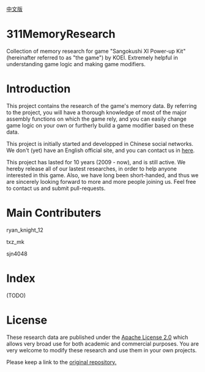 [中文版](https://github.com/sjn4048/311MemoryResearch/blob/master/README(%E7%AE%80%E4%BD%93%E4%B8%AD%E6%96%87).md)
# 311MemoryResearch
Collection of memory research for game "Sangokushi XI Power-up Kit" (hereinafter referred to as "the game") by KOEI. Extremely helpful in understanding game logic and making game modifiers.

# Introduction
This project contains the research of the game's memory data. By referring to the project, you will have a thorough knowledge of most of the major assembly functions on which the game rely, and you can easily change game logic on your own or furtherly build a game modifier based on these data.

This project is initially started and developped in Chinese social networks. We don't (yet) have an English official site, and you can contact us in [here](https://tieba.baidu.com/f?kw=ryan_knight_12).

This project has lasted for 10 years (2009 - now), and is still active. We hereby release all of our lastest researches, in order to help anyone interested in this game. Also, we have long been short-handed, and thus we are sincerely looking forward to more and more people joining us. Feel free to contact us and submit pull-requests.

# Main Contributers
ryan_knight_12

txz_mk

sjn4048

# Index

(TODO)

# License

These research data are published under the [Apache License 2.0](https://www.apache.org/licenses/LICENSE-2.0) which allows very broad use for both academic and commercial purposes. You are very welcome to modify these research and use them in your own projects. 

Please keep a link to the [original repository.](https://github.com/sjn4048/311MemoryResearch)
